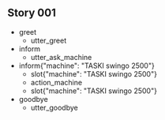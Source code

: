 ## Story 001
* greet
    - utter_greet
* inform
    - utter_ask_machine
* inform{"machine": "TASKI swingo 2500"}
    - slot{"machine": "TASKI swingo 2500"}
    - action_machine
    - slot{"machine": "TASKI swingo 2500"}
* goodbye
    - utter_goodbye
